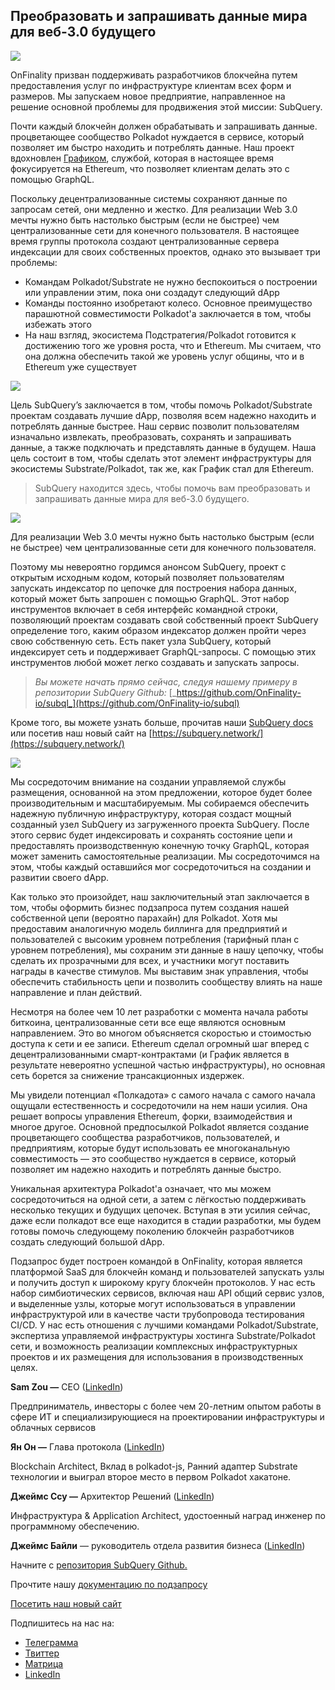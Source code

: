 ## Преобразовать и запрашивать данные мира для веб-3.0 будущего


![](https://miro.medium.com/max/1400/1*J5u22qNxndcuCrFJ1mfGqg.png)

OnFinality призван поддерживать разработчиков блокчейна путем предоставления услуг по инфраструктуре клиентам всех форм и размеров. Мы запускаем новое предприятие, направленное на решение основной проблемы для продвижения этой миссии: SubQuery.

Почти каждый блокчейн должен обрабатывать и запрашивать данные. процветающее сообщество Polkadot нуждается в сервисе, который позволяет им быстро находить и потреблять данные. Наш проект вдохновлен [Графиком](https://thegraph.com/), службой, которая в настоящее время фокусируется на Ethereum, что позволяет клиентам делать это с помощью GraphQL.

Поскольку децентрализованные системы сохраняют данные по запросам сетей, они медленно и жестко. Для реализации Web 3.0 мечты нужно быть настолько быстрым (если не быстрее) чем централизованные сети для конечного пользователя. В настоящее время группы протокола создают централизованные сервера индексации для своих собственных проектов, однако это вызывает три проблемы:

-   Командам Polkadot/Substrate не нужно беспокоиться о построении или управлении этим, пока они создадут следующий dApp
-   Команды постоянно изобретают колесо. Основное преимущество парашютной совместимости Polkadot'а заключается в том, чтобы избежать этого
-   На наш взгляд, экосистема Подстратегия/Polkadot готовится к достижению того же уровня роста, что и Ethereum. Мы считаем, что она должна обеспечить такой же уровень услуг общины, что и в Ethereum уже существует


![](https://miro.medium.com/max/1400/1*l4b4BXWkczVDaHyv30lLQQ.png)

Цель SubQuery’s заключается в том, чтобы помочь Polkadot/Substrate проектам создавать лучшие dApp, позволяя всем надежно находить и потреблять данные быстрее. Наш сервис позволит пользователям изначально извлекать, преобразовать, сохранять и запрашивать данные, а также подключать и представлять данные в будущем. Наша цель состоит в том, чтобы сделать этот элемент инфраструктуры для экосистемы Substrate/Polkadot, так же, как График стал для Ethereum.

> SubQuery находится здесь, чтобы помочь вам преобразовать и запрашивать данные мира для веб-3.0 будущего.

![](https://miro.medium.com/max/1000/1*IHstJG-hBwQzicLdWkGR5w.png)

Для реализации Web 3.0 мечты нужно быть настолько быстрым (если не быстрее) чем централизованные сети для конечного пользователя.

Поэтому мы невероятно гордимся анонсом SubQuery, проект с открытым исходным кодом, который позволяет пользователям запускать индексатор по цепочке для построения набора данных, который может быть запрошен с помощью GraphQL. Этот набор инструментов включает в себя интерфейс командной строки, позволяющий проектам создавать свой собственный проект SubQuery определение того, каким образом индексатор должен пройти через свою собственную сеть. Есть пакет узла SubQuery, который индексирует сеть и поддерживает GraphQL-запросы. С помощью этих инструментов любой может легко создавать и запускать запросы.

> _Вы можете начать прямо сейчас, следуя нашему примеру в репозитории SubQuery Github:_ [_https://github.com/OnFinality-io/subql_](https://github.com/OnFinality-io/subql)

Кроме того, вы можете узнать больше, прочитав наши [SubQuery docs](https://doc.subquery.network/) или посетив наш новый сайт на [https://subquery.network/](https://subquery.network/)

![](https://miro.medium.com/max/1000/1*3oA1Hvns1vrImTsmowO_Jw.png)

Мы сосредоточим внимание на создании управляемой службы размещения, основанной на этом предложении, которое будет более производительным и масштабируемым. Мы собираемся обеспечить надежную публичную инфраструктуру, которая создаст мощный созданный узел SubQuery из загруженного проекта SubQuery. После этого сервис будет индексировать и сохранять состояние цепи и предоставлять производственную конечную точку GraphQL, которая может заменить самостоятельные реализации. Мы сосредоточимся на этом, чтобы каждый оставшийся мог сосредоточиться на создании и развитии своего dApp.

Как только это произойдет, наш заключительный этап заключается в том, чтобы оформить бизнес подзапроса путем создания нашей собственной цепи (вероятно парахайн) для Polkadot. Хотя мы предоставим аналогичную модель биллинга для предприятий и пользователей с высоким уровнем потребления (тарифный план с уровнем потребления), мы сохраним эти данные в нашу цепочку, чтобы сделать их прозрачными для всех, и участники могут поставить награды в качестве стимулов. Мы выставим знак управления, чтобы обеспечить стабильность цепи и позволить сообществу влиять на наше направление и план действий.

Несмотря на более чем 10 лет разработки с момента начала работы биткоина, централизованные сети все еще являются основным направлением. Это во многом объясняется скоростью и стоимостью доступа к сети и ее записи. Ethereum сделал огромный шаг вперед с децентрализованными смарт-контрактами (и График является в результате невероятно успешной частью инфраструктуры), но основная сеть борется за снижение трансакционных издержек.

Мы увидели потенциал «Полкадота» с самого начала с самого начала ощущали естественность и сосредоточили на нем наши усилия. Она решает вопросы управления Ethereum, форки, взаимодействия и многое другое. Основной предпосылкой Polkadot является создание процветающего сообщества разработчиков, пользователей, и предприятиям, которые будут использовать ее многоканальную совместимость — это сообщество нуждается в сервисе, который позволяет им надежно находить и потреблять данные быстро.

Уникальная архитектура Polkadot'а означает, что мы можем сосредоточиться на одной сети, а затем с лёгкостью поддерживать несколько текущих и будущих цепочек. Вступая в эти усилия сейчас, даже если полкадот все еще находится в стадии разработки, мы будем готовы помочь следующему поколению блокчейн разработчиков создать следующий большой dApp.

Подзапрос будет построен командой в OnFinality, которая является платформой SaaS для блокчейн команд и пользователей запускать узлы и получить доступ к широкому кругу блокчейн протоколов. У нас есть набор симбиотических сервисов, включая наш API общий сервис узлов, и выделенные узлы, которые могут использоваться в управлении инфраструктурой или в качестве части трубопровода тестирования CI/CD. У нас есть отношения с лучшими командами Polkadot/Substrate, экспертиза управляемой инфраструктуры хостинга Substrate/Polkadot сети, и возможность реализации комплексных инфраструктурных проектов и их размещения для использования в производственных целях.

**Sam Zou —** CEO ([LinkedIn](https://www.linkedin.com/in/sam-zou-5b8169a/))

Предприниматель, инвесторы с более чем 20-летним опытом работы в сфере ИТ и специализирующиеся на проектировании инфраструктуры и облачных сервисов

**Ян Он —** Глава протокола ([LinkedIn](https://www.linkedin.com/in/yin-he-7a266345/))

Blockchain Architect, Вклад в polkadot-js, Ранний адаптер Substrate технологии и выиграл второе место в первом Polkadot хакатоне.

**Джеймс Ссу —** Архитектор Решений ([LinkedIn](https://www.linkedin.com/in/zhexu/))

Инфраструктура & Application Architect, удостоенный наград инженер по программному обеспечению.

**Джеймс Байли** — руководитель отдела развития бизнеса ([LinkedIn](https://www.linkedin.com/in/james-bayly/))

Начните с [репозитория SubQuery Github.](https://github.com/OnFinality-io/subql)

Прочтите нашу [документацию по подзапросу](https://doc.subquery.network/)

[Посетить наш новый сайт](https://subquery.network/)

Подпишитесь на нас на:

-   [Телеграмма](https://t.me/subquerynetwork)
-   [Твиттер](https://twitter.com/subquerynetwork)
-   [Матрица](https://matrix.to/#/%23subquery:matrix.org)
-   [LinkedIn](https://www.linkedin.com/company/subquery)